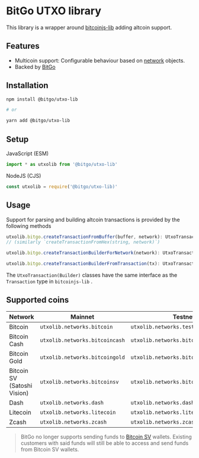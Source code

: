 # BitGo UTXO library

This library is a wrapper around [bitcoinjs-lib](https://github.com/bitcoinjs/bitcoinjs-lib) adding altcoin support.

## Features
- Multicoin support: Configurable behaviour based on [network](https://github.com/BitGo/bitgo-utxo-lib/blob/master/src/networks.js) objects.
- Backed by [BitGo](https://www.bitgo.com/info/)

## Installation

``` bash
npm install @bitgo/utxo-lib

# or 

yarn add @bitgo/utxo-lib
```

## Setup

JavaScript (ESM)
``` javascript
import * as utxolib from '@bitgo/utxo-lib'
```

NodeJS (CJS)
``` javascript
const utxolib = require('@bitgo/utxo-lib)'
```

## Usage

Support for parsing and building altcoin transactions is provided by the following methods

``` typescript
utxolib.bitgo.createTransactionFromBuffer(buffer, network): UtxoTransaction
// (similarly `createTransactionFromHex(string, network)`)

utxolib.bitgo.createTransactionBuilderForNetwork(network): UtxoTransactionBuilder

utxolib.bitgo.createTransactionBuilderFromTransaction(tx): UtxoTransactionBuilder
```

The `UtxoTransaction(Builder)` classes have the same interface as the `Transaction` type in `bitcoinjs-lib` .

## Supported coins

|Network|Mainnet|Testnet|
|---|---|---|
|Bitcoin|`utxolib.networks.bitcoin`|`utxolib.networks.testnet`|
|Bitcoin Cash|`utxolib.networks.bitcoincash`|`utxolib.networks.bitcoincashTestnet`|
|Bitcoin Gold|`utxolib.networks.bitcoingold`|`utxolib.networks.bitcoingoldTestnet`|
|Bitcoin SV (Satoshi Vision)|`utxolib.networks.bitcoinsv`|`utxolib.networks.bitcoinsvTestnet`|
|Dash|`utxolib.networks.dash`|`utxolib.networks.dash`|
|Litecoin|`utxolib.networks.litecoin`|`utxolib.networks.litecoinTest`|
|Zcash|`utxolib.networks.zcash`|`utxolib.networks.zcashTest`|

> BitGo no longer supports sending funds to [Bitcoin SV](https://blog.bitgo.com/bsv-deprecation-6b3fff4df34c) wallets. Existing customers with said funds will still be able to access and send funds from Bitcoin SV wallets.
